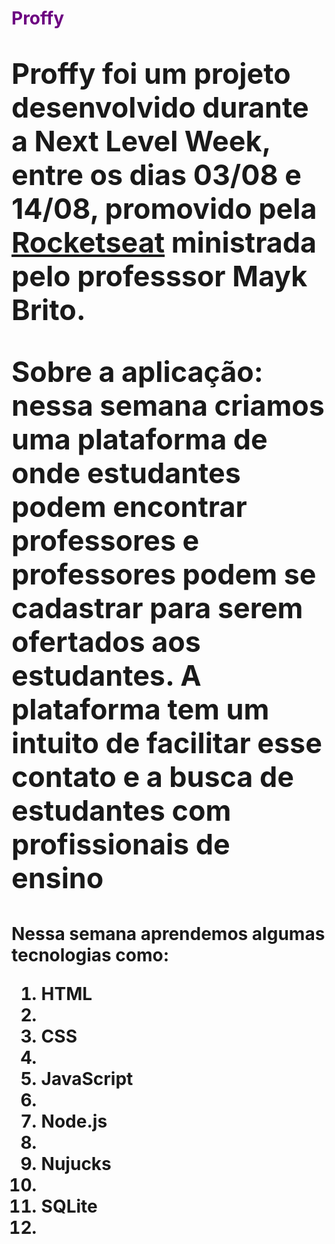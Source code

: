 <h1 style="color:rgb(109, 0, 129);">Proffy<h1>
<p style="font-size:160%;"><b>Proffy<b> foi um projeto desenvolvido durante a Next Level Week, entre os dias 03/08 e 14/08, promovido pela <a href="https://github.com/rocketseat">Rocketseat<a> ministrada pelo professsor Mayk Brito.<p> 
<p style="font-size:160%;"> Sobre a aplicação: nessa semana criamos uma plataforma de onde estudantes podem encontrar professores e professores podem se cadastrar para serem ofertados aos estudantes. A plataforma tem um intuito de facilitar esse contato e a busca de estudantes com profissionais de ensino<p>
<p>Nessa semana aprendemos algumas tecnologias como:<p>
<ol>
  <li>HTML<li>
  <li>CSS<li>
  <li>JavaScript<li>
  <li>Node.js<li>
  <li>Nujucks<li>
  <li>SQLite<li>
